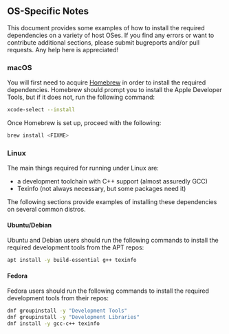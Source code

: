 ## OS-Specific Notes

This document provides some examples of how to install the required dependencies
on a variety of host OSes. If you find any errors or want to contribute
additional sections, please submit bugreports and/or pull requests. Any help
here is appreciated!

### macOS

You will first need to acquire [Homebrew][homebrew] in order to install the
required dependencies. Homebrew should prompt you to install the Apple Developer
Tools, but if it does not, run the following command:

```bash
xcode-select --install
```

Once Homebrew is set up, proceed with the following:

```bash
brew install <FIXME>
```

### Linux

The main things required for running under Linux are:

 - a development toolchain with C++ support (almost assuredly GCC)
 - Texinfo (not always necessary, but some packages need it)

The following sections provide examples of installing these dependencies on
several common distros.

#### Ubuntu/Debian

Ubuntu and Debian users should run the following commands to install the
required development tools from the APT repos:

```bash
apt install -y build-essential g++ texinfo
```

#### Fedora

Fedora users should run the following commands to install the required
development tools from their repos:

```bash
dnf groupinstall -y "Development Tools"
dnf groupinstall -y "Development Libraries"
dnf install -y gcc-c++ texinfo
```


[homebrew]:     https://brew.sh

